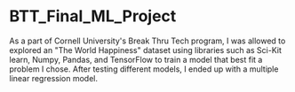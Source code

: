 # BTT_Final_ML_Project
As a part of Cornell University's Break Thru Tech program, I was allowed to explored an "The World Happiness" dataset using libraries such as Sci-Kit learn, Numpy, Pandas, and TensorFlow to train a model that best fit a problem I chose. After testing different models, I ended up with a multiple linear regression model. 
